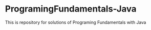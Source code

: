 # ProgramingFundamentals-Java
This is repository for solutions of Programing Fundamentals with Java
